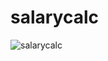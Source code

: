 
# salarycalc
![salarycalc](https://github.com/dantekadagi3/salarycalc/assets/135029772/2cc7390a-6d90-4261-9748-d45a605a8945)
